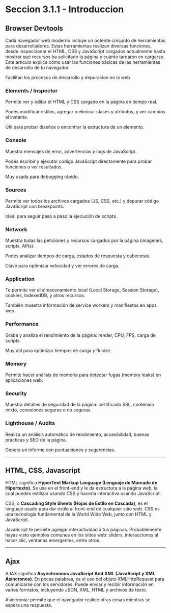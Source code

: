 # Seccion 3.1.1 - Introduccion

## Browser Devtools

Cada navegador web moderno incluye un potente conjunto de herramientas para desarrolladores. Estas herramientas realizan diversas funciones, desde inspeccionar el HTML, CSS y JavaScript cargados actualmente hasta mostrar qué recursos ha solicitado la página y cuánto tardaron en cargarse. Este artículo explica cómo usar las funciones básicas de las herramientas de desarrollo de tu navegador.

Facilitan los procesos de desarrollo y depuracion en la web

### Elements / Inspector

Permite ver y editar el HTML y CSS cargado en la página en tiempo real.

Podés modificar estilos, agregar o eliminar clases y atributos, y ver cambios al instante.

Útil para probar diseños o encontrar la estructura de un elemento.

### Console

Muestra mensajes de error, advertencias y logs de JavaScript.

Podés escribir y ejecutar código JavaScript directamente para probar funciones o ver resultados.

Muy usada para debugging rápido.

### Sources

Permite ver todos los archivos cargados (JS, CSS, etc.) y depurar código JavaScript con breakpoints.

Ideal para seguir paso a paso la ejecución de scripts.

### Network

Muestra todas las peticiones y recursos cargados por la página (imágenes, scripts, APIs).

Podés analizar tiempos de carga, estados de respuesta y cabeceras.

Clave para optimizar velocidad y ver errores de carga.

### Application

Te permite ver el almacenamiento local (Local Storage, Session Storage), cookies, IndexedDB, y otros recursos.

También muestra información de service workers y manifiestos en apps web.

### Performance

Graba y analiza el rendimiento de la página: render, CPU, FPS, carga de scripts.

Muy útil para optimizar tiempos de carga y fluidez.

### Memory

Permite hacer análisis de memoria para detectar fugas (memory leaks) en aplicaciones web.

### Security

Muestra detalles de seguridad de la página: certificado SSL, contenido mixto, conexiones seguras o no seguras.

### Lighthouse / Audits

Realiza un análisis automático de rendimiento, accesibilidad, buenas prácticas y SEO de la página.

Genera un informe con puntuaciones y sugerencias.

---

## HTML, CSS, Javascript

HTML significa **HyperText Markup Language (Lenguaje de Marcado de Hipertexto)**. Se usa en el front-end y le da estructura a la página web, la cual puedes estilizar usando CSS y hacerla interactiva usando JavaScript.

CSS, o **Cascading Style Sheets (Hojas de Estilo en Cascada)**, es el lenguaje usado para dar estilo al front-end de cualquier sitio web. CSS es una tecnología fundamental de la World Wide Web, junto con HTML y JavaScript.

JavaScript te permite agregar interactividad a tus páginas. Probablemente hayas visto ejemplos comunes en los sitios web: sliders, interacciones al hacer clic, ventanas emergentes, entre otros.

---

## Ajax

AJAX significa **Asynchronous JavaScript And XML (JavaScript y XML Asíncronos)**. En pocas palabras, es el uso del objeto XMLHttpRequest para comunicarse con los servidores. Puede enviar y recibir información en varios formatos, incluyendo JSON, XML, HTML y archivos de texto.

Asincronia: permite que el navegador realice otras cosas mientras se espera una respuesta.